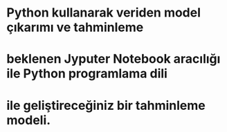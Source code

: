 # Python kullanarak veriden model çıkarımı ve tahminleme
# beklenen Jyputer Notebook aracılığı ile Python programlama dili
# ile geliştireceğiniz bir tahminleme modeli.
